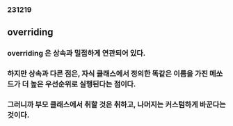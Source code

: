 ### 231219
## overriding
### overriding 은 상속과 밀접하게 연관되어 있다.
### 하지만 상속과 다른 점은, 자식 클래스에서 정의한 똑같은 이름을 가진 메쏘드가 더 높은 우선순위로 실행된다는 점이다.
### 그러니까 부모 클래스에서 취할 것은 취하고, 나머지는 커스텀하게 바꾼다는 것이다.
